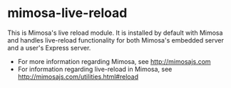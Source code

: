 mimosa-live-reload
===========

This is Mimosa's live reload module.  It is installed by default with Mimosa and handles live-reload functionality for both Mimosa's embedded server and a user's Express server.

* For more information regarding Mimosa, see http://mimosajs.com
* For information regarding live-reload in Mimosa, see http://mimosajs.com/utilities.html#reload